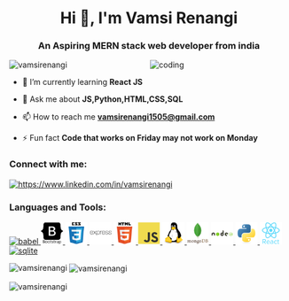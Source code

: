 <h1 align="center">Hi 👋, I'm Vamsi Renangi</h1>
<h3 align="center">An Aspiring MERN stack web developer from india</h3>

<img align="right" alt="coding" width="250" src="https://media.giphy.com/media/USV0ym3bVWQJJmNu3N/giphy.gif" />

<p align="left"> <img src="https://komarev.com/ghpvc/?username=vamsirenangi&label=Profile%20views&color=0e75b6&style=flat" alt="vamsirenangi" /> </p>

- 🌱 I’m currently learning **React JS**

- 💬 Ask me about **JS,Python,HTML,CSS,SQL**

- 📫 How to reach me **vamsirenangi1505@gmail.com**

- ⚡ Fun fact **Code that works on Friday may not work on Monday**

<h3 align="left">Connect with me:</h3>
<p align="left">
<a href="https://linkedin.com/in/https://www.linkedin.com/in/vamsirenangi" target="blank"><img align="center" src="https://raw.githubusercontent.com/rahuldkjain/github-profile-readme-generator/master/src/images/icons/Social/linked-in-alt.svg" alt="https://www.linkedin.com/in/vamsirenangi" height="30" width="40" /></a>
</p>

<h3 align="left">Languages and Tools:</h3>
<p align="left"> <a href="https://babeljs.io/" target="_blank" rel="noreferrer"> <img src="https://www.vectorlogo.zone/logos/babeljs/babeljs-icon.svg" alt="babel" width="40" height="40"/> </a> <a href="https://getbootstrap.com" target="_blank" rel="noreferrer"> <img src="https://raw.githubusercontent.com/devicons/devicon/master/icons/bootstrap/bootstrap-plain-wordmark.svg" alt="bootstrap" width="40" height="40"/> </a> <a href="https://www.w3schools.com/css/" target="_blank" rel="noreferrer"> <img src="https://raw.githubusercontent.com/devicons/devicon/master/icons/css3/css3-original-wordmark.svg" alt="css3" width="40" height="40"/> </a> <a href="https://expressjs.com" target="_blank" rel="noreferrer"> <img src="https://raw.githubusercontent.com/devicons/devicon/master/icons/express/express-original-wordmark.svg" alt="express" width="40" height="40"/> </a> <a href="https://www.w3.org/html/" target="_blank" rel="noreferrer"> <img src="https://raw.githubusercontent.com/devicons/devicon/master/icons/html5/html5-original-wordmark.svg" alt="html5" width="40" height="40"/> </a> <a href="https://developer.mozilla.org/en-US/docs/Web/JavaScript" target="_blank" rel="noreferrer"> <img src="https://raw.githubusercontent.com/devicons/devicon/master/icons/javascript/javascript-original.svg" alt="javascript" width="40" height="40"/> </a> <a href="https://www.linux.org/" target="_blank" rel="noreferrer"> <img src="https://raw.githubusercontent.com/devicons/devicon/master/icons/linux/linux-original.svg" alt="linux" width="40" height="40"/> </a> <a href="https://www.mongodb.com/" target="_blank" rel="noreferrer"> <img src="https://raw.githubusercontent.com/devicons/devicon/master/icons/mongodb/mongodb-original-wordmark.svg" alt="mongodb" width="40" height="40"/> </a> <a href="https://nodejs.org" target="_blank" rel="noreferrer"> <img src="https://raw.githubusercontent.com/devicons/devicon/master/icons/nodejs/nodejs-original-wordmark.svg" alt="nodejs" width="40" height="40"/> </a> <a href="https://www.python.org" target="_blank" rel="noreferrer"> <img src="https://raw.githubusercontent.com/devicons/devicon/master/icons/python/python-original.svg" alt="python" width="40" height="40"/> </a> <a href="https://reactjs.org/" target="_blank" rel="noreferrer"> <img src="https://raw.githubusercontent.com/devicons/devicon/master/icons/react/react-original-wordmark.svg" alt="react" width="40" height="40"/> </a> <a href="https://www.sqlite.org/" target="_blank" rel="noreferrer"> <img src="https://www.vectorlogo.zone/logos/sqlite/sqlite-icon.svg" alt="sqlite" width="40" height="40"/> </a> </p>

<p><img align="left" src="https://github-readme-stats.vercel.app/api/top-langs?username=vamsirenangi&show_icons=true&locale=en&layout=compact" alt="vamsirenangi" /></p>

<p>&nbsp;<img align="center" src="https://github-readme-stats.vercel.app/api?username=vamsirenangi&show_icons=true&locale=en" alt="vamsirenangi" /></p>

<p><img align="center" src="https://github-readme-streak-stats.herokuapp.com/?user=vamsirenangi&" alt="vamsirenangi" /></p>
